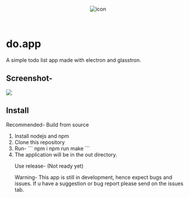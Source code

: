 <p align="center">
  <img src="https://raw.githubusercontent.com/xXTgamerXx/do.app/main/icon.png" alt="icon"></img>
</p>
<br>
<h1>do.app</h1>
A simple todo list app made with electron and glasstron.
<h2>Screenshot-</h2>
<img src="https://user-images.githubusercontent.com/72494265/151741659-f3bcb7b9-35ad-4aab-8dcd-0bef817c938b.png"></img>
<br>
<h2>Install</h2>
<p>Recommended- Build from source</p>
<ol>
<li>Install nodejs and npm</li>
<li>Clone this repository</li>
<li>Run-
```
npm i
npm run make
```</li>
<li>The application will be in the out directory.</li>
<p>Use release- (Not ready yet)</p>
<p>Warning- This app is still in development, hence expect bugs and issues. If u have a suggestion or bug report please send on the issues tab.</p>
